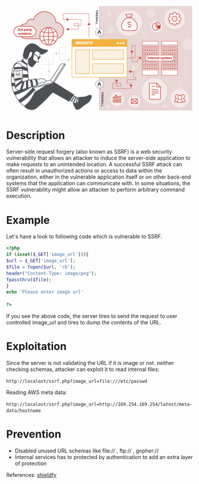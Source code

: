 ![SSRF](image/ssrf.png?raw=true "SSRF")

# Description
Server-side request forgery (also known as SSRF) is a web security vulnerability that allows an attacker to induce the server-side application to make requests to an unintended location. A successful SSRF attack can often result in unauthorized actions or access to data within the organization, either in the vulnerable application itself or on other back-end systems that the application can communicate with. In some situations, the SSRF vulnerability might allow an attacker to perform arbitrary command execution.

# Example
Let's have a look to following code which is vulnerable to SSRF.

```php
<?php
if (isset($_GET['image_url'])){
$url = $_GET['image_url'];
$file = fopen($url, 'rb');
header("Content-Type: image/png");
fpassthru($file);
}
echo 'Please enter image url'

?>
```

If you see the above code, the server tires to send the request to user controlled image_url and tires to dump the contents of the URL.

# Exploitation
Since the server is not validating the URL if it is image or not. neither checking schemas, attacker can exploit it to read internal files:

`http://localost/ssrf.php?image_url=file:///etc/passwd`

Reading AWS meta data:

`http://localost/ssrf.php?image_url=http://169.254.169.254/latest/meta-data/hostname`

# Prevention
- Disabled unused URL schemas like file:// , ftp:// , gopher://
- Internal services has to protected by authentication to add an extra layer of protection

References: [shieldfy](https://shieldfy.io/security-wiki/server-side-request-forgery/server-side-request-forgery/)